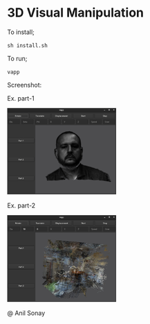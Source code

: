# 3D Visual Manipulation

To install;

```
sh install.sh
```

To run;

```
vapp
```

Screenshot:

Ex. part-1  

<img src="pics/vapp.png" width="50%" height="50%">

Ex. part-2  

<img src="pics/vapp3.png" width="50%" height="50%">

@ Anil Sonay